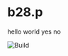 # b28.p

hello world
yes
no

![Build](https://github.com/mannatgupta146/b28.p/actions/workflows/clock.yaml/badge.svg)
